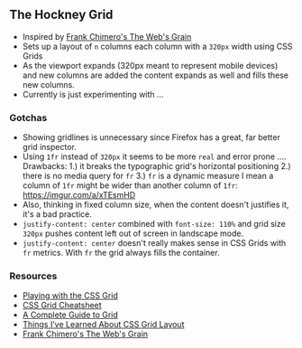 ## The Hockney Grid

- Inspired by [Frank Chimero's The Web's Grain](https://frankchimero.com/writing/the-webs-grain/)
- Sets up a layout of `n` columns each column with a `320px` width using CSS Grids
- As the viewport expands (320px meant to represent mobile devices) and new columns are added the content expands as well and fills these new columns.
- Currently is just experimenting with ...


### Gotchas

- Showing gridlines is unnecessary since Firefox has a great, far better grid inspector.
- Using `1fr` instead of `320px` it seems to be more `real` and error prone .... Drawbacks: 1.) it breaks the typographic grid's horizontal positioning 2.) there is no media query for `fr` 3.) `fr` is a dynamic measure I mean a column of `1fr` might be wider than another column of `1fr`: https://imgur.com/a/xTEsmHD
- Also, thinking in fixed column size, when the content doesn't justifies it, it's a bad practice.
- `justify-content: center` combined with `font-size: 110%` and grid size `320px` pushes content left out of screen in landscape mode.
- `justify-content: center` doesn't really makes sense in CSS Grids with `fr` metrics. With `fr` the grid always fills the container.


### Resources

- [Playing with the CSS Grid](https://codepen.io/metamn/post/playing-with-the-css-grid)
- [CSS Grid Cheatsheet](http://grid.malven.co/)
- [A Complete Guide to Grid](https://css-tricks.com/snippets/css/complete-guide-grid/)
- [Things I’ve Learned About CSS Grid Layout ](https://css-tricks.com/things-ive-learned-css-grid-layout/)
- [Frank Chimero's The Web's Grain](https://frankchimero.com/writing/the-webs-grain/)

